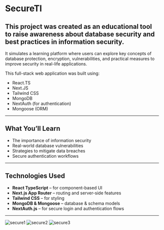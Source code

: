 # SecureTI

## This project was created as an educational tool to raise awareness about database security and best practices in information security.

It simulates a learning platform where users can explore key concepts of database protection, encryption, vulnerabilities, and practical measures to improve security in real-life applications.

This full-stack web application was built using:

- React.TS
- Next.JS
- Tailwind CSS
- MongoDB
- NextAuth (for authentication)
- Mongoose (ORM)

---

## What You’ll Learn

- The importance of information security
- Real-world database vulnerabilities
- Strategies to mitigate data breaches
- Secure authentication workflows

---

## Technologies Used

- **React TypeScript** – for component-based UI
- **Next.js App Router** – routing and server-side features
- **Tailwind CSS** – for styling
- **MongoDB & Mongoose** – database & schema models
- **NextAuth.js** – for secure login and authentication flows
  
---

![secure1](https://github.com/user-attachments/assets/7d285c11-3294-41aa-8d48-cc4e0b332f78)
![secure2](https://github.com/user-attachments/assets/092da5a2-e1e0-4234-a5ea-7435cfd4c18a)
![secure3](https://github.com/user-attachments/assets/681f700a-1dbb-4a1b-bbd2-d6d7ae2c23e0)



